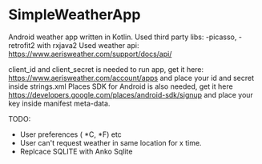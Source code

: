 # SimpleWeatherApp

Android weather app written in Kotlin.
Used third party libs: 
-picasso, 
-retrofit2 with rxjava2
Used weather api: https://www.aerisweather.com/support/docs/api/

client_id and client_secret is needed to run app, get it here: https://www.aerisweather.com/account/apps and place your id and secret inside strings.xml
Places SDK for Android is also needed, get it here https://developers.google.com/places/android-sdk/signup and place your key inside manifest meta-data.

TODO:
- User preferences ( *C, *F) etc
- User can't request weather in same location for x time.
- Replcace SQLITE with Anko Sqlite 
